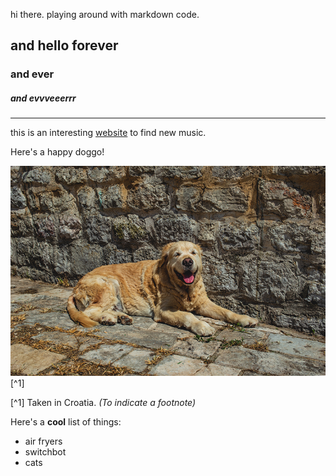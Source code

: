 hi there. playing around with markdown code.

## and hello forever
### and ever
##### and evvveeerrr

--- 

this is an interesting [website](https://www.gnoosic.com) to find new music.

<section>Here's a happy doggo!</section>

![An image](../ch12/doggo.jpg)[^1]

[^1] Taken in Croatia. _(To indicate a footnote)_

Here's a **cool** list of things:
- air fryers 
- switchbot 
- cats 

